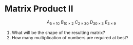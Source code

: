 # Matrix Product II

$$A_{5 \times 10} \  B_{10 \times 2}\ C_{2 \times 30}\ D_{30 \times 3}\ E_{3 \times 9}$$

1. What will be the shape of the resulting matrix?
2. How many multiplication of numbers are required at best?